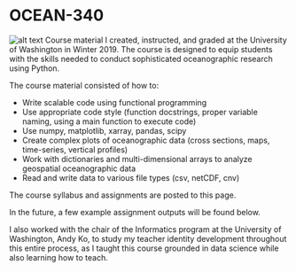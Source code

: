 # OCEAN-340

![alt text](https://github.com/Patrick-Old/OCEAN340/blob/master/uw_ocean.jpg)
Course material I created, instructed, and graded at the University of Washington in Winter 2019. The course is designed to equip students with the skills needed to conduct sophisticated oceanographic research using Python.

The course material consisted of how to:
- Write scalable code using functional programming
- Use appropriate code style (function docstrings, proper variable naming, using a main function to execute code)
- Use numpy, matplotlib, xarray, pandas, scipy
- Create complex plots of oceanographic data (cross sections, maps, time-series, vertical profiles)
- Work with dictionaries and multi-dimensional arrays to analyze geospatial oceanographic data
- Read and write data to various file types (csv, netCDF, cnv)

The course syllabus and assignments are posted to this page.

In the future, a few example assignment outputs will be found below.


I also worked with the chair of the Informatics program at the University of Washington, Andy Ko, to study my teacher identity development throughout this entire process, as I taught this course grounded in data science while also learning how to teach.
